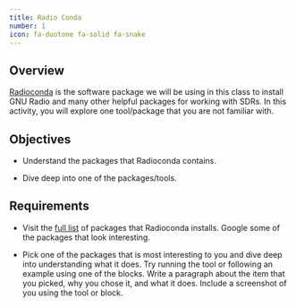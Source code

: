 ```yaml
---
title: Radio Conda
number: 1
icon: fa-duotone fa-solid fa-snake
---
```


## Overview

[Radioconda](https://github.com/ryanvolz/radioconda) is the software package we will be using in this class to install GNU Radio and many other helpful packages for working with SDRs. In this activity, you will explore one tool/package that you are not familiar with.

## Objectives
- Understand the packages that Radioconda contains.

- Dive deep into one of the packages/tools.


## Requirements

- Visit the [full list](https://github.com/ryanvolz/radioconda/blob/main/radioconda.yaml) of packages that Radioconda installs. Google some of the packages that look interesting.

- Pick one of the packages that is most interesting to you and dive deep into understanding what it does. Try running the tool or following an example using one of the blocks. Write a paragraph about the item that you picked, why you chose it, and what it does. Include a screenshot of you using the tool or block.
